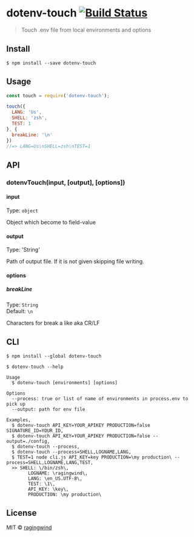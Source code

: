 # dotenv-touch [![Build Status](https://travis-ci.org/ragingwind/dotenv-touch.svg?branch=master)](https://travis-ci.org/ragingwind/dotenv-touch)

> Touch .env file from local environments and options


## Install

```
$ npm install --save dotenv-touch
```

## Usage

```js
const touch = require('dotenv-touch');

touch({
  LANG: 'Us',
  SHELL: 'zsh',
  TEST: 1
}, {
  breakLine: '\n'
})
//=> LANG=Us\nSHELL=zsh\nTEST=1
```


## API

### dotenvTouch(input, [output], [options])

#### input

Type: `object`

Object which become to field-value

#### output

Type: 'String'

Path of output file. If it is not given skipping file writing.

#### options

##### breakLine

Type: `String`  
Default: `\n`

Characters for break a like aka CR/LF

## CLI

```
$ npm install --global dotenv-touch
```

```
$ dotenv-touch --help

Usage
  $ dotenv-touch [environments] [options]

Options
  --process: true or list of name of environments in process.env to pick up
  --output: path for env file

Examples,
  $ dotenv-touch API_KEY=YOUR_APIKEY PRODUCTION=false SIGNATURE_ID=YOUR_ID,
  $ dotenv-touch API_KEY=YOUR_APIKEY PRODUCTION=false --output=./config,
  $ dotenv-touch --process,
  $ dotenv-touch --process=SHELL,LOGNAME,LANG,
  $ TEST=1 node cli.js API_KEY=key PRODUCTION=\my production\ --process=SHELL,LOGNAME,LANG,TEST,
  >> SHELL: \/bin/zsh\,
  		LOGNAME: \ragingwind\,
  		LANG: \en_US.UTF-8\,
  		TEST: \1\,
  		API_KEY: \key\,
  		PRODUCTION: \my production\
```

## License

MIT © [ragingwind](http://ragingwind.me)

